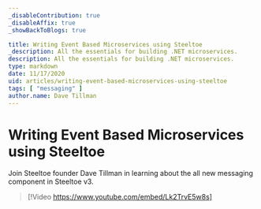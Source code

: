 ```yaml
---
_disableContribution: true
_disableAffix: true
_showBackToBlogs: true

title: Writing Event Based Microservices using Steeltoe
_description: All the essentials for building .NET microservices.
description: All the essentials for building .NET microservices.
type: markdown
date: 11/17/2020
uid: articles/writing-event-based-microservices-using-steeltoe
tags: [ "messaging" ]
author.name: Dave Tillman
---
```


# Writing Event Based Microservices using Steeltoe

Join Steeltoe founder Dave Tillman in learning about the all new messaging component in Steeltoe v3.

> [!Video https://www.youtube.com/embed/Lk2TrvE5w8s]